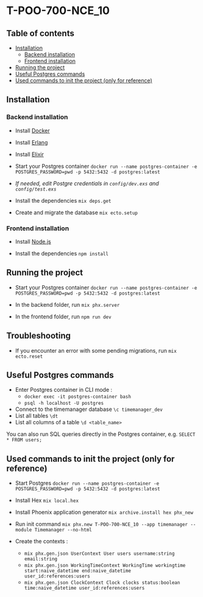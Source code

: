 # T-POO-700-NCE_10

## Table of contents

- [Installation](#installation)
  - [Backend installation](#backend-installation)
  - [Frontend installation](#frontend-installation)
- [Running the project](#running-the-project)
- [Useful Postgres commands](#useful-postgres-commands)
- [Used commands to init the project (only for reference)](#used-commands-to-init-the-project-only-for-reference)

## Installation

### Backend installation

- Install [Docker](https://desktop.docker.com/win/main/amd64/Docker%20Desktop%20Installer.exe?utm_source=docker&utm_medium=webreferral&utm_campaign=dd-smartbutton&utm_location=module)

- Install [Erlang](https://erlang.org/download/otp_win64_27.1.exe)

- Install [Elixir](https://objects.githubusercontent.com/github-production-release-asset-2e65be/1234714/228b2629-2ae4-49a0-a085-75c4c4af46d3?X-Amz-Algorithm=AWS4-HMAC-SHA256&X-Amz-Credential=releaseassetproduction%2F20241007%2Fus-east-1%2Fs3%2Faws4_request&X-Amz-Date=20241007T085513Z&X-Amz-Expires=300&X-Amz-Signature=f4bd4495bd681f467d1598acd01f61b9655084da7a951dae8eea8fef8637437d&X-Amz-SignedHeaders=host&response-content-disposition=attachment%3B%20filename%3Delixir-otp-27.exe&response-content-type=application%2Foctet-stream)

- Start your Postgres container `docker run --name postgres-container -e POSTGRES_PASSWORD=pwd -p 5432:5432 -d postgres:latest`

- *If needed, edit Postgre credentials in `config/dev.exs` and `config/test.exs`*

- Install the dependencies `mix deps.get`

- Create and migrate the database `mix ecto.setup`

### Frontend installation

- Install [Node.js](https://nodejs.org/en/download/)

- Install the dependencies `npm install`

## Running the project

- Start your Postgres container `docker run --name postgres-container -e POSTGRES_PASSWORD=pwd -p 5432:5432 -d postgres:latest`

- In the backend folder, run `mix phx.server`

- In the frontend folder, run `npm run dev`

## Troubleshooting

- If you encounter an error with some pending migrations, run `mix ecto.reset`

## Useful Postgres commands

- Enter Postgres container in CLI mode :
  - `docker exec -it postgres-container bash`
  - `psql -h localhost -U postgres`
- Connect to the timemanager database `\c timemanager_dev`
- List all tables `\dt`
- List all columns of a table `\d <table_name>`

You can also run SQL queries directly in the Postgres container, e.g. `SELECT * FROM users;`

## Used commands to init the project (only for reference)

- Start Postgres `docker run --name postgres-container -e POSTGRES_PASSWORD=pwd -p 5432:5432 -d postgres:latest`

- Install Hex `mix local.hex`

- Install Phoenix application generator `mix archive.install hex phx_new`

- Run init command `mix phx.new T-POO-700-NCE_10 --app timemanager --module Timemanager --no-html`

- Create the contexts :
  - `mix phx.gen.json UserContext User users username:string email:string`
  - `mix phx.gen.json WorkingTimeContext WorkingTime workingtime start:naive_datetime end:naive_datetime user_id:references:users`
  - `mix phx.gen.json ClockContext Clock clocks status:boolean time:naive_datetime user_id:references:users`
